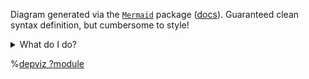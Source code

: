 Diagram generated via the [`Mermaid`](https://github.com/mermaid-js/mermaid) package
([docs](https://mermaid.js.org/)). Guaranteed clean syntax definition, but cumbersome
to style!

<details markdown="1">
  <summary>What do I do?</summary>

Stick your data below. Expected in either the CSV format (each line carrying a pair of
`parent,child` or `child,parent`; check the right button below) or JSON (each key being
a parent and corresponding value an array of children
`{parent: [child, child, ...], parent: [...]}`, or a child and corresponding value an
array of parents `{child: [parent, parent, ...], child: [...]}`). Keep it consistent, no
mixing between these formats.

Diagram orientation can be selected using the arrows below (click on your choice). The
resulting `Mermaid` code will be dumped to the console.

You have to keep it reasonable in term of number of objects (_aka_ nodes) involved or
the diagram will be unreadable.

</details>

%[depviz ?module](/mermaid-flowchart/script.js)
